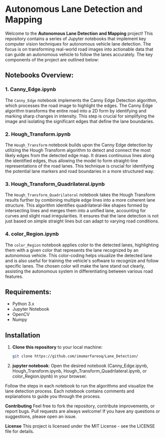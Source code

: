 # Autonomous Lane Detection and Mapping

Welcome to the **Autonomous Lane Detection and Mapping** project! This repository contains a series of Jupyter notebooks that implement key computer vision techniques for autonomous vehicle lane detection. The focus is on transforming real-world road images into actionable data that can guide an autonomous vehicle to follow the lanes accurately. The key components of the project are outlined below:

## Notebooks Overview:

### 1. **Canny_Edge.ipynb**
The `Canny_Edge` notebook implements the Canny Edge Detection algorithm, which processes the road image to highlight the edges. The Canny Edge algorithm transforms the entire road into a 2D form by identifying and marking sharp changes in intensity. This step is crucial for simplifying the image and isolating the significant edges that define the lane boundaries.

### 2. **Hough_Transform.ipynb**
The `Hough_Transform` notebook builds upon the Canny Edge detection by utilizing the Hough Transform algorithm to detect and connect the most likely edges from the detected edge map. It draws continuous lines along the identified edges, thus allowing the model to form straight-line representations of the road lanes. This technique is crucial for identifying the potential lane markers and road boundaries in a more structured way.

### 3. **Hough_Transform_Quadrilateral.ipynb**
The `Hough_Transform_Quadrilateral` notebook takes the Hough Transform results further by combining multiple edge lines into a more coherent lane structure. This algorithm identifies quadrilateral-like shapes formed by intersecting lines and merges them into a unified lane, accounting for curves and slight road irregularities. It ensures that the lane detection is not just based on simple straight lines but can adapt to varying road conditions.

### 4. **color_Region.ipynb**
The `color_Region` notebook applies color to the detected lanes, highlighting them with a given color that represents the lane recognized by an autonomous vehicle. This color-coding helps visualize the detected lane and is also useful for training the vehicle's software to recognize and follow specific lanes. The chosen color will make the lane stand out clearly, assisting the autonomous system in differentiating between various road features.

## Requirements:
- Python 3.x
- Jupyter Notebook
- OpenCV
- Numpy

## Installation

1. **Clone this repository** to your local machine:
   ```bash
   git clone https://github.com/imumarfarooq/Lane_Detection/
2. **jupyter notebook**:
Open the desired notebook (Canny_Edge.ipynb, Hough_Transform.ipynb, Hough_Transform_Quadrilateral.ipynb, or color_Region.ipynb) in your browser.

Follow the steps in each notebook to run the algorithms and visualize the lane detection process. Each notebook contains comments and explanations to guide you through the process.

**Contributing**
Feel free to fork the repository, contribute improvements, or report bugs. Pull requests are always welcome! If you have any questions or suggestions, please open an issue.

**License**
This project is licensed under the MIT License - see the LICENSE file for details.
